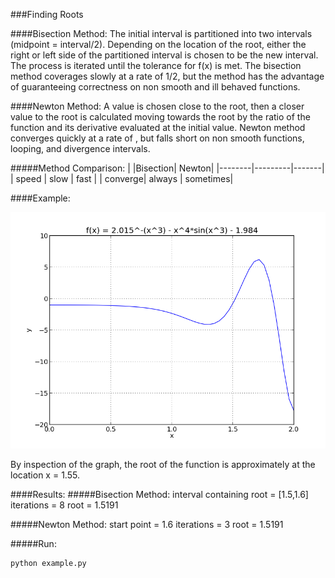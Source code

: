 ###Finding Roots

####Bisection Method:
The initial interval is partitioned into two intervals (midpoint = interval/2). Depending on the location of the root, either the right or left side of the partitioned interval is chosen to be the new interval. The process is iterated until the tolerance for f(x) is met. The bisection method coverages slowly at a rate of 1/2, but the method has the advantage of guaranteeing correctness on non smooth and ill behaved functions.

####Newton Method:
A value is chosen close to the root, then a closer value to the root is calculated moving towards the root by the ratio of the function and its derivative evaluated at the initial value. Newton method converges quickly at a rate of , but falls short on non smooth functions, looping, and divergence intervals.   


#####Method Comparison:
|        |Bisection| Newton|
|--------|---------|-------|
| speed  | slow    | fast  |
| converge| always | sometimes|

####Example:

<img src = "./plot.png">

By inspection of the graph, the root of the function is approximately at the location x = 1.55.

####Results:
#####Bisection Method:
interval containing root = [1.5,1.6]
iterations = 8
root = 1.5191

#####Newton Method:
start point = 1.6
iterations = 3
root = 1.5191

#####Run:
```
python example.py
```